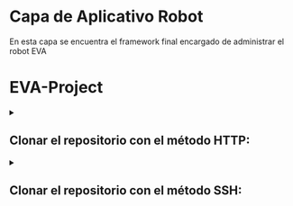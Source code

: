 
# Capa de Aplicativo Robot
En esta capa se encuentra el framework final encargado de administrar el robot EVA

# EVA-Project
<details>
  <summary><h2>Clonar el repositorio con el método HTTP:</h2></summary>
  
  1. Abre la terminal o línea de comandos en tu sistema operativo.
  
  2. Navega hasta la ubicación en la que deseas clonar el repositorio del proyecto.
  
  3. Ejecuta el siguiente comando para clonar el repositorio:
  
   ```
   git clone https://github.com/imfabra/EVA-Project.git
   ```
  
   Esto creará una copia local del repositorio en tu máquina.
  
  4. Cambia al directorio del proyecto clonado:
  
   ```
   cd EVA-Project
   ```
  
  5. Asegúrate de que tienes la rama "AppEva" en tu repositorio local. Puedes verificar las ramas disponibles con el siguiente comando:
  
   ```
   git branch
   ```
  
   Si la rama "AppEva" no aparece en la lista, puedes cambiar a ella con el siguiente comando:
  
   ```
   git checkout AppEva
   ```
  
  6. A continuación, crea un entorno virtual (opcional pero se recomienda) para aislar las dependencias del proyecto. Puedes usar herramientas como `virtualenv` o `venv` para ello.
  
  7. Activa el entorno virtual:
  
  En Linux o macOS:
  
   ```
   source <nombre_del_entorno_virtual>/bin/activate
   ```
  
  En Windows:
  
   ```
   <nombre_del_entorno_virtual>\Scripts\activate
   ```
     
8. Instala las dependencias del proyecto mencionadas en el archivo "requirements.txt" con el siguiente comando:
     
   ```
   pip install -r requirements.txt
   ```
     
   Esto instalará todas las dependencias necesarias para ejecutar el proyecto.
¡Listo! Ahora has clonado el repositorio del proyecto, te has cambiado a la rama "AppEva" y has instalado las dependencias requeridas. Ahora puedes comenzar a trabajar con el proyecto Django en la rama "AppEva".
</details>
  
<details>
  <summary><h2>Clonar el repositorio con el método SSH:</h2></summary>
  
  1. Abre la terminal o línea de comandos en tu sistema operativo.

2. Navega hasta la ubicación en la que deseas clonar el repositorio del proyecto.

3. Ejecuta el siguiente comando para clonar el repositorio utilizando el método SSH:

   ```
   git clone git@github.com:imfabra/EVA-Project.git
   ```

   Esto creará una copia local del repositorio en tu máquina utilizando el método SSH.

4. Cambia al directorio del proyecto clonado:

   ```
   cd EVA-Project
   ```

5. Asegúrate de que tienes la rama "AppEva" en tu repositorio local. Puedes verificar las ramas disponibles con el siguiente comando:

   ```
   git branch
   ```

   Si la rama "AppEva" no aparece en la lista, puedes cambiar a ella con el siguiente comando:

   ```
   git checkout AppEva
   ```

6. A continuación, crea un entorno virtual (opcional pero se recomienda) para aislar las dependencias del proyecto. Puedes usar herramientas como `virtualenv` o `venv` para ello.

7. Activa el entorno virtual:

   En Linux o macOS:

   ```
   source <nombre_del_entorno_virtual>/bin/activate
   ```

   En Windows:

   ```
   <nombre_del_entorno_virtual>\Scripts\activate
   ```

8. Instala las dependencias del proyecto mencionadas en el archivo "requirements.txt" con el siguiente comando:

   ```
   pip install -r requirements.txt
   ```

   Esto instalará todas las dependencias necesarias para ejecutar el proyecto.

¡Listo! Ahora has clonado el repositorio del proyecto utilizando el método SSH, te has cambiado a la rama "AppEva" y has instalado las dependencias requeridas. Ahora puedes comenzar a trabajar con el proyecto Django en la rama "AppEva".
</details>

